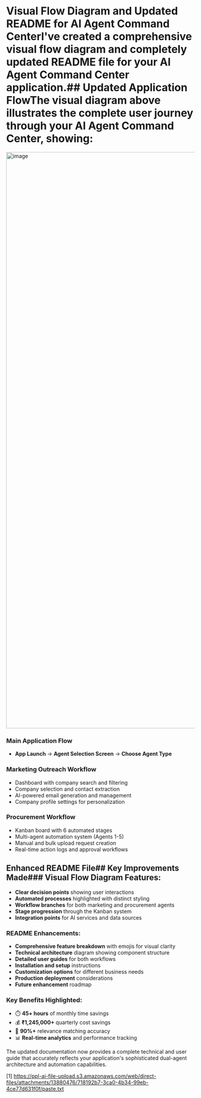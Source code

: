 # Visual Flow Diagram and Updated README for AI Agent Command CenterI've created a comprehensive visual flow diagram and completely updated README file for your AI Agent Command Center application.## Updated Application FlowThe visual diagram above illustrates the complete user journey through your AI Agent Command Center, showing:

<img width="1024" height="1536" alt="image" src="https://github.com/user-attachments/assets/6dab7a0a-112b-4976-b63a-d3caaccc9bc9" />

### **Main Application Flow**
- **App Launch** → **Agent Selection Screen** → **Choose Agent Type**

### **Marketing Outreach Workflow** 
- Dashboard with company search and filtering
- Company selection and contact extraction
- AI-powered email generation and management
- Company profile settings for personalization

### **Procurement Workflow**
- Kanban board with 6 automated stages
- Multi-agent automation system (Agents 1-5)
- Manual and bulk upload request creation
- Real-time action logs and approval workflows

## Enhanced README File## Key Improvements Made### **Visual Flow Diagram Features:**
- **Clear decision points** showing user interactions
- **Automated processes** highlighted with distinct styling  
- **Workflow branches** for both marketing and procurement agents
- **Stage progression** through the Kanban system
- **Integration points** for AI services and data sources

### **README Enhancements:**
- **Comprehensive feature breakdown** with emojis for visual clarity
- **Technical architecture** diagram showing component structure
- **Detailed user guides** for both workflows
- **Installation and setup** instructions
- **Customization options** for different business needs
- **Production deployment** considerations
- **Future enhancement** roadmap

### **Key Benefits Highlighted:**
- ⏱️ **45+ hours** of monthly time savings
- 💰 **₹1,245,000+** quarterly cost savings
- 🎯 **90%+** relevance matching accuracy
- 📊 **Real-time analytics** and performance tracking

The updated documentation now provides a complete technical and user guide that accurately reflects your application's sophisticated dual-agent architecture and automation capabilities.

[1] https://ppl-ai-file-upload.s3.amazonaws.com/web/direct-files/attachments/13880476/718192b7-3ca0-4b34-99eb-4ce77d631f0f/paste.txt
